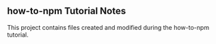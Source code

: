 ## how-to-npm Tutorial Notes

This project contains files created and modified during the how-to-npm tutorial.
